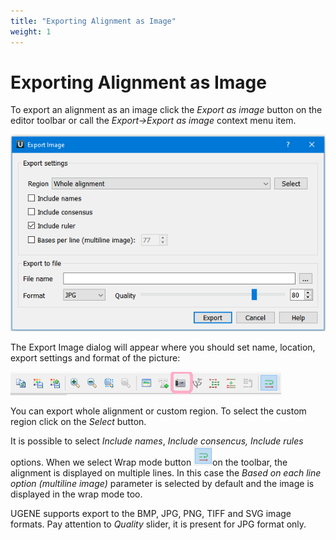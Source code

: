 ```yaml
---
title: "Exporting Alignment as Image"
weight: 1
---
```



# Exporting Alignment as Image

To export an alignment as an image click the _Export as image_ button on the editor toolbar or call the _Export->Export as image_ context menu item.


![](/images/65929694/92602369.png)

The Export Image dialog will appear where you should set name, location, export settings and format of the picture:


![](/images/65929694/96665876.png)

You can export whole alignment or custom region. To select the custom region click on the _Select_ button.

It is possible to select _Include names_, _Include consencus,_ _Include rules_ options. When we select Wrap mode button ![](/images/65929694/96665878.png)on the toolbar, the alignment is displayed on multiple lines.
In this case the _Based on each line option (multiline image)_ parameter is selected by default and the image is displayed in the wrap mode too.

UGENE supports export to the BMP, JPG, PNG, TIFF and SVG image formats.  Pay attention to _Quality_ slider, it is present for JPG format only.
